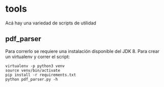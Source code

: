 # tools
Acá hay una variedad de scripts de utilidad

## pdf_parser
Para correrlo se requiere una instalación disponible del JDK 8.
Para crear un virtualenv y correr el script:
```
virtualenv -p python3 venv
source venv/bin/activate
pip install -r requirements.txt
python pdf_parser.py -h
```